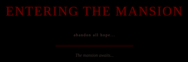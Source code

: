 ```yaml
---
layout: post
title: "Ghost Game: The Haunting of Love Lost"
date: 2025-10-16
author: Precia Verma
description: "A psychological horror adventure game about love, guilt, and the ghosts that haunt us"
comments: true
permalink: /student/ghost-game-idea-1
custom_css:
  - horror_theme
  
---
```

<link href="https://fonts.googleapis.com/css2?family=Crimson+Text:ital,wght@0,400;0,600;1,400&family=Playfair+Display:wght@400;700&family=Creepster&family=IM+Fell+English+SC&display=swap" rel="stylesheet">
<link rel="stylesheet" href="{{ '/assets/css/horror_theme.css' | relative_url }}">

<!-- Page-specific styles -->
<style>
  html, body {
    height: 100% !important;
    min-height: 100vh !important;
    width: 100% !important;
    margin: 0 !important;
    padding: 0 !important;
  }
  
  html {
    background-color: #0a0000 !important;
    background-image: url('https://www.transparenttextures.com/patterns/black-paper.png') !important;
    background-attachment: fixed !important;
    background-size: auto !important;
  }
  
  /* Custom Ghost Game logo styling */
  .site-header .wrapper .site-title img {
    height: 30px !important;
    filter: brightness(0.8) invert(0.2) sepia(0.3) hue-rotate(320deg) !important;
    transition: all 0.5s ease !important;
  }
  
  .site-header .wrapper .site-title img:hover {
    filter: brightness(1) invert(0.3) sepia(0.5) hue-rotate(350deg) drop-shadow(0 0 5px rgba(200,0,0,0.5)) !important;
    transform: scale(1.05) !important;
  }
  
  body {
    background-color: transparent !important;
    color: #b5a396 !important;
    font-family: 'Crimson Text', serif !important;
    line-height: 1.7 !important;
    text-shadow: 0 0 1px rgba(255,255,255,0.1) !important;
    position: relative !important;
  }
  
  /* Apply background to all possible containers */
  .container, .container-lg, .page-content, main, .wrapper, .post, article {
    background-color: transparent !important;
  }
  
  /* Restore header styling */
  .site-header {
    background-color: inherit !important;
    min-height: initial !important;
    border: none !important;
  }
  
  h1, h2, h3 {
    font-family: 'IM Fell English SC', serif !important;
    letter-spacing: 1px !important;
  }
  
  p {
    margin-bottom: 1.5em !important;
  }
  
  .spooky-divider {
    text-align: center;
    margin: 30px 0;
    color: #700000;
    text-shadow: 0 0 5px rgba(120,0,0,0.3);
    letter-spacing: 8px;
    position: relative;
  }
  
  .spooky-divider:before,
  .spooky-divider:after {
    content: "";
    display: inline-block;
    height: 1px;
    width: 60px;
    background: linear-gradient(to right, transparent, #500000, transparent);
    vertical-align: middle;
    margin: 0 10px;
  }
  
  .blood-drip {
    position: absolute;
    width: 3px;
    background-color: #700000;
    border-radius: 50% 50% 45% 45%;
    opacity: 0;
    animation: drip 10s infinite;
    box-shadow: 0 0 5px rgba(120,0,0,0.5);
  }
  
  @keyframes drip {
    0% { height: 0; top: 0; opacity: 0; }
    30% { opacity: 0.9; }
    100% { height: 40px; top: 40px; opacity: 0; }
  }
  
  .fog-overlay {
    position: fixed;
    top: 0;
    left: 0;
    width: 100%;
    height: 100%;
    background: url('https://cdn.pixabay.com/photo/2018/10/19/12/14/fog-3758087_1280.jpg');
    background-size: cover;
    opacity: 0.05;
    pointer-events: none;
    z-index: -1;
    animation: fog-move 120s infinite alternate linear;
  }
  
  @keyframes fog-move {
    0% { background-position: 0% 0%; }
    100% { background-position: 100% 100%; }
  }
  
  /* Flying Ghost Styles */
  .ghost {
    position: fixed;
    width: 30px;
    height: 35px;
    background-image: url("data:image/svg+xml,%3Csvg xmlns='http://www.w3.org/2000/svg' viewBox='0 0 24 24'%3E%3Cpath fill='%23ffffff' d='M12,2A9,9 0 0,0 3,11V22L6,19L9,22L12,19L15,22L18,19L21,22V11A9,9 0 0,0 12,2M9,8A2,2 0 0,1 11,10A2,2 0 0,1 9,12A2,2 0 0,1 7,10A2,2 0 0,1 9,8M15,8A2,2 0 0,1 17,10A2,2 0 0,1 15,12A2,2 0 0,1 13,10A2,2 0 0,1 15,8Z'/%3E%3C/svg%3E");
    background-size: contain;
    background-repeat: no-repeat;
    opacity: 0.15;
    filter: drop-shadow(0 0 5px rgba(255,255,255,0.7));
    z-index: 5;
    pointer-events: none;
    animation: ghost-float 30s infinite linear;
    transform-origin: center center;
  }
  
  .ghost:nth-child(odd) {
    animation-duration: 45s;
    width: 40px;
    height: 45px;
    filter: drop-shadow(0 0 5px rgba(200,200,255,0.8));
  }
  
  .ghost:nth-child(3n) {
    animation-duration: 60s;
    width: 25px;
    height: 30px;
    filter: drop-shadow(0 0 5px rgba(255,200,200,0.6));
    animation-direction: reverse;
  }
  
  .ghost:hover {
    opacity: 0.3;
    transition: opacity 0.3s ease;
  }
  
  /* Smoke effect for cursor */
  .smoke-particle {
    position: fixed;
    width: 7px;
    height: 7px;
    pointer-events: none;
    background-color: rgba(150, 150, 150, 0.5);
    border-radius: 50%;
    mix-blend-mode: screen;
    filter: blur(3px);
    z-index: 2000;
    transform-origin: center;
    animation: smoke-fade 2s forwards ease-out;
  }
  
  @keyframes smoke-fade {
    0% {
      opacity: 0;
      transform: scale(0.3) rotate(0deg);
    }
    15% {
      opacity: 0.4;
    }
    50% {
      opacity: 0.2;
      transform: scale(1.5) rotate(90deg);
    }
    100% {
      opacity: 0;
      transform: scale(2.5) rotate(180deg);
    }
  }
  
  /* Mansion Map styles */
  .map-hotspot {
    transition: all 0.3s ease-in-out;
    border: 1px solid rgba(120, 0, 0, 0.0);
    border-radius: 4px;
    position: relative;
    overflow: hidden;
  }
  
  .map-hotspot:hover {
    background-color: rgba(120, 0, 0, 0.15);
    border: 1px solid rgba(120, 0, 0, 0.3);
    box-shadow: inset 0 0 20px rgba(120, 0, 0, 0.1), 0 0 10px rgba(120, 0, 0, 0.2);
  }
  
  .map-hotspot::before {
    content: '';
    position: absolute;
    top: 0;
    left: 0;
    right: 0;
    bottom: 0;
    background: radial-gradient(circle, rgba(120, 0, 0, 0.2) 0%, rgba(120, 0, 0, 0) 70%);
    opacity: 0;
    transition: opacity 0.3s ease;
    pointer-events: none;
    z-index: 1;
  }
  
  .map-hotspot:hover::before {
    opacity: 1;
  }
  
  #room-info {
    opacity: 0;
    transition: opacity 0.3s ease-in-out, transform 0.3s ease-out;
    border-radius: 4px;
    transform: translateY(10px);
  }
  
  @keyframes map-pulse {
    0%, 100% { box-shadow: 0 0 8px rgba(120, 0, 0, 0.3) inset; }
    50% { box-shadow: 0 0 15px rgba(120, 0, 0, 0.6) inset; }
  }
  
  @keyframes ghost-float {
    0% {
      transform: translate(0, 0) rotate(0deg) scale(1);
    }
    10% {
      transform: translate(100px, -50px) rotate(20deg) scale(0.9);
    }
    20% {
      transform: translate(200px, 100px) rotate(-10deg) scale(1.1);
    }
    30% {
      transform: translate(100px, 200px) rotate(5deg) scale(1);
    }
    40% {
      transform: translate(-100px, 150px) rotate(-20deg) scale(0.9);
    }
    50% {
      transform: translate(-200px, 0px) rotate(0deg) scale(1.05);
    }
    60% {
      transform: translate(-150px, -150px) rotate(15deg) scale(1);
    }
    70% {
      transform: translate(0px, -200px) rotate(-15deg) scale(0.95);
    }
    80% {
      transform: translate(150px, -100px) rotate(5deg) scale(1.1);
    }
    90% {
      transform: translate(100px, 50px) rotate(-5deg) scale(1);
    }
    100% {
      transform: translate(0, 0) rotate(0deg) scale(1);
    }
  }
</style>

<!-- Fog overlay for the entire page -->
<div class="fog-overlay"></div>

<!-- Random blood drips -->
<div class="blood-drip" style="left: 20%; animation-delay: 3s;"></div>
<div class="blood-drip" style="left: 45%; animation-delay: 7s;"></div>
<div class="blood-drip" style="left: 75%; animation-delay: 5s;"></div>
<div class="blood-drip" style="left: 90%; animation-delay: 9s;"></div>

<!-- Flying Ghosts -->
<div class="ghost" style="left: 10%; top: 15%; animation-delay: 0s;"></div>
<div class="ghost" style="left: 30%; top: 40%; animation-delay: 5s;"></div>
<div class="ghost" style="left: 70%; top: 20%; animation-delay: 2s;"></div>
<div class="ghost" style="left: 85%; top: 60%; animation-delay: 8s;"></div>
<div class="ghost" style="left: 20%; top: 70%; animation-delay: 12s;"></div>
<div class="ghost" style="left: 55%; top: 30%; animation-delay: 15s;"></div>
<div class="ghost" style="left: 45%; top: 85%; animation-delay: 7s;"></div>
<div class="ghost" style="left: 90%; top: 45%; animation-delay: 10s;"></div>

<!-- Loading overlay -->
<div id="loading-overlay" style="position: fixed; top: 0; left: 0; width: 100%; height: 100%; background-color: #000; z-index: 9999; display: flex; flex-direction: column; justify-content: center; align-items: center;">
  <div style="font-family: 'Creepster', cursive; color: #700000; font-size: 3em; margin-bottom: 30px; letter-spacing: 3px; text-shadow: 0 0 8px rgba(120,0,0,0.5);">ENTERING THE MANSION</div>
  <div style="margin-bottom: 20px; font-family: 'IM Fell English SC', serif; color: #5a3a3a; font-size: 0.9em; letter-spacing: 2px;">abandon all hope...</div>
  <div class="loading-container" style="width: 250px; height: 8px; background-color: #1a0000; border-radius: 5px; overflow: hidden; box-shadow: 0 0 10px rgba(0,0,0,0.7), inset 0 0 5px rgba(0,0,0,0.5);">
    <div id="loading-bar" style="width: 0%; height: 100%; background: linear-gradient(to right, #4e0000, #700000, #4e0000); transition: width 0.5s;"></div>
  </div>
  <div id="loading-message" style="margin-top: 15px; font-family: 'Crimson Text', serif; color: #4a3a3a; font-style: italic; opacity: 0.8;">The mansion awaits...</div>
</div>

<script>
  document.addEventListener('DOMContentLoaded', function() {
    var loadingBar = document.getElementById('loading-bar');
    var loadingOverlay = document.getElementById('loading-overlay');
    var loadingMessage = document.getElementById('loading-message');
    var progress = 0;
    
    // Creepy loading messages
    var messages = [
      "The mansion awaits...",
      "Shadows gathering...",
      "Whispers in the walls...",
      "The ghosts are stirring...",
      "Memories awakening...",
      "Darkness descending...",
      "Sins remembered...",
      "Doors unlocking...",
      "Secrets revealing...",
      "Guilt materializing..."
    ];
    
    // Change message randomly
    var messageInterval = setInterval(function() {
      var randomMessage = messages[Math.floor(Math.random() * messages.length)];
      loadingMessage.style.opacity = '0';
      setTimeout(function() {
        loadingMessage.textContent = randomMessage;
        loadingMessage.style.opacity = '0.8';
      }, 500);
    }, 2000);
    
    // Loading progress
    var interval = setInterval(function() {
      progress += Math.random() * 8;
      if (progress >= 100) {
        progress = 100;
        clearInterval(interval);
        clearInterval(messageInterval);
        loadingMessage.textContent = "Welcome to your nightmare...";
        setTimeout(function() {
          loadingOverlay.style.opacity = '0';
          loadingOverlay.style.transition = 'opacity 1.5s';
          setTimeout(function() {
            loadingOverlay.style.display = 'none';
          }, 1500);
        }, 800);
      }
      loadingBar.style.width = progress + '%';
    }, 220);
  });
</script>

<div style="text-align: center; margin-bottom: 50px; position: relative; padding: 30px 0;">
  <div style="position: absolute; width: 100%; height: 100%; background-image: url('https://encrypted-tbn0.gstatic.com/images?q=tbn:ANd9GcQa_Obez2eWBK972heq40EeH1E7T65LTBOZhw&s'); background-size: contain; background-repeat: no-repeat; background-position: center; opacity: 0.07; z-index: -1;"></div>
  
  <!-- Title with flickering effect -->
  <div class="title-container" style="position: relative; display: inline-block; margin-bottom: 15px;">
    <h1 style="font-family: 'Creepster', cursive; font-size: 4.5em; margin-bottom: 5px; text-shadow: 2px 2px 8px #700000, 0 0 15px rgba(0,0,0,0.8); color: #900000; letter-spacing: 2px; transform: rotate(-1deg);">Ghost Game</h1>
    <h2 style="font-family: 'IM Fell English SC', serif; font-size: 1.8em; margin-top: 0; color: #a07a6c; text-shadow: 1px 1px 3px rgba(0,0,0,0.9); letter-spacing: 3px; margin-bottom: 0;">The Haunting of Love Lost</h2>
    
    <!-- Flicker animation for the title -->
    <div class="flicker-overlay" style="position: absolute; top: 0; left: 0; width: 100%; height: 100%; background: rgba(0,0,0,0); pointer-events: none; mix-blend-mode: multiply; animation: flicker-effect 8s infinite;"></div>
  </div>
  
  <p style="font-style: italic; color: #700000; margin-top: 15px; font-size: 1.2em; font-family: 'Crimson Text', serif; max-width: 600px; margin-left: auto; margin-right: auto; text-shadow: 0 0 10px rgba(0,0,0,0.7);">Some nightmares don't end when you wake up...</p>
  
  <!-- Decorative frame around the title section -->
  <div style="position: absolute; top: 0; left: 0; width: 100%; height: 100%; border: 1px solid rgba(100,0,0,0.2); border-left: none; border-right: none; pointer-events: none;"></div>
  <div style="position: absolute; top: 10px; left: 50%; transform: translateX(-50%); width: 80%; height: 1px; background: linear-gradient(to right, transparent, rgba(100,0,0,0.3), transparent);"></div>
  <div style="position: absolute; bottom: 10px; left: 50%; transform: translateX(-50%); width: 80%; height: 1px; background: linear-gradient(to right, transparent, rgba(100,0,0,0.3), transparent);"></div>
  
  <!-- Corner decorations -->
  <div style="position: absolute; top: 0; left: 0; width: 30px; height: 30px; border-top: 2px solid rgba(100,0,0,0.3); border-left: 2px solid rgba(100,0,0,0.3);"></div>
  <div style="position: absolute; top: 0; right: 0; width: 30px; height: 30px; border-top: 2px solid rgba(100,0,0,0.3); border-right: 2px solid rgba(100,0,0,0.3);"></div>
  <div style="position: absolute; bottom: 0; left: 0; width: 30px; height: 30px; border-bottom: 2px solid rgba(100,0,0,0.3); border-left: 2px solid rgba(100,0,0,0.3);"></div>
  <div style="position: absolute; bottom: 0; right: 0; width: 30px; height: 30px; border-bottom: 2px solid rgba(100,0,0,0.3); border-right: 2px solid rgba(100,0,0,0.3);"></div>
  
  <!-- Sound control with embedded audio - simplified approach -->
  <div class="audio-controls" style="margin-top: 20px; position: relative; text-align: center;">
    <!-- Audio player with controls that will be hidden but can be triggered -->
    <audio id="horror-audio" loop preload="auto" style="display:none;">
      <source src="/assets/audio/intense-horror-music-01-14890.mp3" type="audio/mpeg">
      <source src="../assets/audio/intense-horror-music-01-14890.mp3" type="audio/mpeg">
      <source src="https://cdn.pixabay.com/download/audio/2021/09/08/audio_fd6fa14ae9.mp3?filename=intense-horror-music-01-14890.mp3" type="audio/mpeg">
      Your browser does not support the audio element.
    </audio>
    
    <!-- Sound toggle button with visual indicator -->
    <button id="sound-toggle" style="background-color: #2a0a0a; color: #700000; border: 1px solid #4e0000; padding: 8px 20px; margin-top: 20px; cursor: pointer; font-family: 'IM Fell English SC', serif; letter-spacing: 1px; transition: all 0.3s ease; position: relative; overflow: hidden; box-shadow: 0 0 10px rgba(0,0,0,0.7);">
      <span style="position: relative; z-index: 2;">🔊 Enable Haunting Sounds</span>
      <div class="button-overlay" style="position: absolute; top: 0; left: -100%; width: 200%; height: 100%; background: linear-gradient(to right, transparent, rgba(120,0,0,0.2), transparent); transition: transform 0.5s ease; transform: skewX(-20deg); z-index: 1;"></div>
    </button>
    
    <!-- Hidden visual indicator for sound playing status -->
    <div id="sound-indicator" style="width: 10px; height: 10px; border-radius: 50%; background-color: #700000; margin: 10px auto 0; opacity: 0; transition: opacity 0.5s ease;"></div>
  </div>
  
  <script>
    // Initialize sound on window load to ensure all assets are loaded
    window.addEventListener('load', function() {
      console.log("Window fully loaded - initializing audio...");
      
      // Elements
      var soundToggle = document.getElementById('sound-toggle');
      var audioElement = document.getElementById('horror-audio');
      var buttonOverlay = document.querySelector('.button-overlay');
      var soundIndicator = document.getElementById('sound-indicator');
      
      // Set initial state
      var soundEnabled = false;
      
      // Set volume to a reasonable level
      audioElement.volume = 0.3;
      
      // Preload audio (explicit)
      try {
        audioElement.load();
        console.log("Audio preloaded");
      } catch(e) {
        console.error("Error preloading audio:", e);
      }
      
      // Sound toggle functionality
      soundToggle.addEventListener('click', function() {
        console.log("Sound toggle clicked");
        
        if (soundEnabled) {
          // Disable sound
          try {
            audioElement.pause();
            audioElement.currentTime = 0;
            soundEnabled = false;
            updateInterface(false);
            console.log("Sound disabled");
          } catch(e) {
            console.error("Error disabling sound:", e);
          }
        } else {
          // Enable sound
          try {
            // Force a user interaction to allow autoplay
            var playPromise = audioElement.play();
            
            if (playPromise !== undefined) {
              playPromise.then(function() {
                soundEnabled = true;
                updateInterface(true);
                console.log("Sound enabled successfully");
              }).catch(function(error) {
                console.error("Play failed:", error);
                
                // Try again after a brief delay
                setTimeout(function() {
                  audioElement.play().then(function() {
                    soundEnabled = true;
                    updateInterface(true);
                    console.log("Second attempt succeeded");
                  }).catch(function(e) {
                    alert("Unable to play audio. Your browser may be blocking autoplay.");
                    console.error("Second attempt failed:", e);
                  });
                }, 100);
              });
            }
          } catch(e) {
            console.error("Error enabling sound:", e);
          }
        }
      });
      
      // Update the interface based on sound state
      function updateInterface(isPlaying) {
        if (isPlaying) {
          soundToggle.querySelector('span').textContent = '🔇 Disable Haunting Sounds';
          buttonOverlay.style.transform = "translateX(100%) skewX(-20deg)";
          soundIndicator.style.opacity = "1";
          soundIndicator.style.animation = "pulse 2s infinite";
        } else {
          soundToggle.querySelector('span').textContent = '🔊 Enable Haunting Sounds';
          buttonOverlay.style.transform = "translateX(-100%) skewX(-20deg)";
          soundIndicator.style.opacity = "0";
          soundIndicator.style.animation = "none";
        }
      }
      
      // Add hover effects
      soundToggle.addEventListener('mouseover', function() {
        buttonOverlay.style.transform = "translateX(0%) skewX(-20deg)";
      });
      
      soundToggle.addEventListener('mouseout', function() {
        if (soundEnabled) {
          buttonOverlay.style.transform = "translateX(100%) skewX(-20deg)";
        } else {
          buttonOverlay.style.transform = "translateX(-100%) skewX(-20deg)";
        }
      });
      
      // Add pulsing animation for the sound indicator
      var style = document.createElement('style');
      style.textContent = `
        @keyframes pulse {
          0% { opacity: 0.3; transform: scale(0.8); }
          50% { opacity: 0.8; transform: scale(1.2); }
          100% { opacity: 0.3; transform: scale(0.8); }
        }
      `;
      document.head.appendChild(style);
    });
  </script>
</div>

<div style="position: relative; margin-bottom: 40px;">
  <h2 style="font-size: 2em; border-bottom: 1px solid #4e0000; padding-bottom: 10px;">🏚️ Game Concept & Narrative</h2>
  <div style="position: absolute; right: 20px; top: -10px; opacity: 0.3;">
    <img src="https://www.citypng.com/public/uploads/preview/halloween-flying-ghost-silhouette-black-icon-png-701751694532168uawrn4mgfq.png" width="80" alt="ghost silhouette" style="filter: invert(1);">
  </div>
</div>

<div style="background-color: rgba(25, 0, 0, 0.4); padding: 25px; border-left: 3px solid #700000; border: 1px solid rgba(70, 0, 0, 0.3); box-shadow: 0 0 15px rgba(0, 0, 0, 0.5); position: relative; margin-bottom: 20px;">
  <div style="position: absolute; top: 0; left: 0; width: 20px; height: 20px; border-top: 2px solid #700000; border-left: 2px solid #700000;"></div>
  <div style="position: absolute; top: 0; right: 0; width: 20px; height: 20px; border-top: 2px solid #700000; border-right: 2px solid #700000;"></div>
  <div style="position: absolute; bottom: 0; left: 0; width: 20px; height: 20px; border-bottom: 2px solid #700000; border-left: 2px solid #700000;"></div>
  <div style="position: absolute; bottom: 0; right: 0; width: 20px; height: 20px; border-bottom: 2px solid #700000; border-right: 2px solid #700000;"></div>
  
  <p>Step into a gothic mansion shrouded in fog, regret, and supernatural mystery. In this psychological horror adventure, you play as <strong>Earnest</strong>—a man tormented by guilt, returning to the ruins of his past love. The game unfolds in three acts, blending puzzle-solving, exploration, and emotional storytelling.</p>
</div>

<div class="spooky-divider">⚱️ ⚰️ ⚱️</div>

<div class="section-header" style="position: relative; margin-top: 35px;">
  <h3 style="font-size: 1.6em; border-bottom: 1px solid #4e0000; padding-bottom: 8px; display: inline-block;">🌙 Backstory</h3>
</div>

<div style="background-color: rgba(25, 0, 0, 0.4); padding: 25px; border-left: 3px solid #700000; border: 1px solid rgba(70, 0, 0, 0.3); box-shadow: 0 0 15px rgba(0, 0, 0, 0.5); position: relative; margin-bottom: 20px;">
  <div style="position: absolute; top: 0; left: 0; width: 20px; height: 20px; border-top: 2px solid #700000; border-left: 2px solid #700000;"></div>
  <div style="position: absolute; top: 0; right: 0; width: 20px; height: 20px; border-top: 2px solid #700000; border-right: 2px solid #700000;"></div>
  <div style="position: absolute; bottom: 0; left: 0; width: 20px; height: 20px; border-bottom: 2px solid #700000; border-left: 2px solid #700000;"></div>
  <div style="position: absolute; bottom: 0; right: 0; width: 20px; height: 20px; border-bottom: 2px solid #700000; border-right: 2px solid #700000;"></div>
  
  <p>In a crumbling gothic mansion shrouded by fog and regret, a man flees in the dead of night for reasons even he can't fully explain. He leaves behind his greatest love — a woman whose heart once mirrored his own. Years later, guilt drags him back to the decaying halls of the estate… only to discover the horrifying truth: she's dead.</p>
</div>

<div class="spooky-divider">💀 ⚡ 💀</div>

<div class="section-header" style="position: relative; margin-top: 35px;">
  <h3 style="font-size: 1.6em; border-bottom: 1px solid #4e0000; padding-bottom: 8px; display: inline-block;">👻 Act 1: The Whispering Ghost</h3>
</div>

<div style="background-color: rgba(25, 0, 0, 0.4); padding: 25px; border-left: 3px solid #700000; border: 1px solid rgba(70, 0, 0, 0.3); box-shadow: 0 0 15px rgba(0, 0, 0, 0.5); position: relative; margin-bottom: 20px;">
  <div style="position: absolute; top: 0; left: 0; width: 20px; height: 20px; border-top: 2px solid #700000; border-left: 2px solid #700000;"></div>
  <div style="position: absolute; top: 0; right: 0; width: 20px; height: 20px; border-top: 2px solid #700000; border-right: 2px solid #700000;"></div>
  <div style="position: absolute; bottom: 0; left: 0; width: 20px; height: 20px; border-bottom: 2px solid #700000; border-left: 2px solid #700000;"></div>
  <div style="position: absolute; bottom: 0; right: 0; width: 20px; height: 20px; border-bottom: 2px solid #700000; border-right: 2px solid #700000;"></div>
  
  <p>One stormy night, her ghost appears before him — sorrowful yet strangely calm. She tells him that her spirit is trapped, unable to rest. If he can locate her scattered bones hidden across the mansion's cursed grounds, he can perform a ritual to bring her back to life. Desperate and haunted, he agrees.</p>
</div>

<div class="spooky-divider">🦴 🕯️ 🦴</div>

<div class="section-header" style="position: relative; margin-top: 35px;">
  <h3 style="font-size: 1.6em; border-bottom: 1px solid #4e0000; padding-bottom: 8px; display: inline-block;">🔍 Act 2: The Search for the Bones</h3>
</div>

<div style="background-color: rgba(25, 0, 0, 0.4); padding: 25px; border-left: 3px solid #700000; border: 1px solid rgba(70, 0, 0, 0.3); box-shadow: 0 0 15px rgba(0, 0, 0, 0.5); position: relative; margin-bottom: 20px;">
  <div style="position: absolute; top: 0; left: 0; width: 20px; height: 20px; border-top: 2px solid #700000; border-left: 2px solid #700000;"></div>
  <div style="position: absolute; top: 0; right: 0; width: 20px; height: 20px; border-top: 2px solid #700000; border-right: 2px solid #700000;"></div>
  <div style="position: absolute; bottom: 0; left: 0; width: 20px; height: 20px; border-bottom: 2px solid #700000; border-left: 2px solid #700000;"></div>
  <div style="position: absolute; bottom: 0; right: 0; width: 20px; height: 20px; border-bottom: 2px solid #700000; border-right: 2px solid #700000;"></div>
  
  <p>The mansion becomes his maze of memories. As he hunts for the bones, he uncovers letters, bloodstains, and eerie remnants of their past. Each discovery drags him deeper into obsession and madness. Reality begins to blur — is he seeing ghosts, or just his own guilt? The line between love and lunacy fades fast.</p>
</div>

<div class="spooky-divider">⚡ 💀 ⚡</div>

<div class="section-header" style="position: relative; margin-top: 35px;">
  <h3 style="font-size: 1.6em; border-bottom: 1px solid #4e0000; padding-bottom: 8px; display: inline-block;">😱 Act 3: The Terrifying Truth</h3>
</div>

<div style="background-color: rgba(25, 0, 0, 0.4); padding: 25px; border-left: 3px solid #700000; border: 1px solid rgba(70, 0, 0, 0.3); box-shadow: 0 0 15px rgba(0, 0, 0, 0.5); position: relative; margin-bottom: 20px;">
  <div style="position: absolute; top: 0; left: 0; width: 20px; height: 20px; border-top: 2px solid #700000; border-left: 2px solid #700000;"></div>
  <div style="position: absolute; top: 0; right: 0; width: 20px; height: 20px; border-top: 2px solid #700000; border-right: 2px solid #700000;"></div>
  <div style="position: absolute; bottom: 0; left: 0; width: 20px; height: 20px; border-bottom: 2px solid #700000; border-left: 2px solid #700000;"></div>
  <div style="position: absolute; bottom: 0; right: 0; width: 20px; height: 20px; border-bottom: 2px solid #700000; border-right: 2px solid #700000;"></div>
  
  <p>In the final act, the puzzle pieces come together — he was the one who killed her.
  His mind had shattered from jealousy and rage, forcing him to flee and forget. The ghost was never real… just the echo of his guilt. As the truth consumes him, he performs the ritual anyway — but instead of resurrecting her, he becomes trapped in his own nightmare, drowning in grief and eternal sorrow.</p>
</div>

<div class="spooky-divider">🕷️ 🕸️ 🕷️</div>

<div style="position: relative; margin-bottom: 40px;">
  <h2 style="font-size: 2em; border-bottom: 1px solid #4e0000; padding-bottom: 10px;">🎮 Key Gameplay Features</h2>
</div>

<div style="display: grid; grid-template-columns: 1fr 1fr; gap: 20px; margin-bottom: 30px;">
  <div style="background-color: rgba(20, 0, 0, 0.6); padding: 20px; border-radius: 5px; box-shadow: 0 0 10px rgba(0,0,0,0.5); border-left: 3px solid #700000;">
    <h4 style="color: #b99a7a; margin-top: 0;">🏰 Atmospheric Exploration</h4>
    <p style="margin-bottom: 0;">Navigate through the crumbling ruins of a once-magnificent gothic mansion, where each room holds memories and secrets.</p>
  </div>
  
  <div style="background-color: rgba(20, 0, 0, 0.6); padding: 20px; border-radius: 5px; box-shadow: 0 0 10px rgba(0,0,0,0.5); border-left: 3px solid #700000;">
    <h4 style="color: #b99a7a; margin-top: 0;">🧩 Intricate Puzzles</h4>
    <p style="margin-bottom: 0;">Solve eerie puzzles to uncover hidden bones and clues, piecing together the tragic events of the past.</p>
  </div>
  
  <div style="background-color: rgba(20, 0, 0, 0.6); padding: 20px; border-radius: 5px; box-shadow: 0 0 10px rgba(0,0,0,0.5); border-left: 3px solid #700000;">
    <h4 style="color: #b99a7a; margin-top: 0;">👁️ Psychological Horror</h4>
    <p style="margin-bottom: 0;">Experience terrifying hallucinations, shifting rooms, and unreliable narration as reality blurs with madness.</p>
  </div>
  
  <div style="background-color: rgba(20, 0, 0, 0.6); padding: 20px; border-radius: 5px; box-shadow: 0 0 10px rgba(0,0,0,0.5); border-left: 3px solid #700000;">
    <h4 style="color: #b99a7a; margin-top: 0;">📖 Emotional Storytelling</h4>
    <p style="margin-bottom: 0;">Discover a haunting narrative through forgotten letters, faded photographs, and vivid flashbacks.</p>
  </div>
  
  <div style="background-color: rgba(20, 0, 0, 0.6); padding: 20px; border-radius: 5px; box-shadow: 0 0 10px rgba(0,0,0,0.5); border-left: 3px solid #700000; grid-column: span 2;">
    <h4 style="color: #b99a7a; margin-top: 0;">🔀 Multiple Endings</h4>
    <p style="margin-bottom: 0;">Your choices and discoveries shape the story's conclusion. Will you find redemption or be consumed by eternal torment?</p>
  </div>
</div>

<div class="spooky-divider">🏰 🔍 🏰</div>

<div style="position: relative; margin-bottom: 40px; margin-top: 40px;">
  <h2 style="font-size: 2em; border-bottom: 1px solid #4e0000; padding-bottom: 10px;">🗺️ Explore the Mansion</h2>
  <div style="position: absolute; right: 20px; top: -10px; opacity: 0.3;">
    <img src="https://media.tenor.com/h3WXl6FWwUIAAAAe/ghost.png" width="70" alt="ghostly face" style="filter: brightness(0.8) contrast(1.4);">
  </div>
</div>

<div style="background-color: rgba(20, 0, 0, 0.7); padding: 25px; border: 1px solid rgba(70, 0, 0, 0.4); box-shadow: 0 0 20px rgba(0, 0, 0, 0.6); position: relative; margin-bottom: 30px; background-image: url('https://www.transparenttextures.com/patterns/old-map.png'); background-blend-mode: overlay;">
  <div style="position: absolute; top: 0; left: 0; width: 20px; height: 20px; border-top: 2px solid #700000; border-left: 2px solid #700000;"></div>
  <div style="position: absolute; top: 0; right: 0; width: 20px; height: 20px; border-top: 2px solid #700000; border-right: 2px solid #700000;"></div>
  <div style="position: absolute; bottom: 0; left: 0; width: 20px; height: 20px; border-bottom: 2px solid #700000; border-left: 2px solid #700000;"></div>
  <div style="position: absolute; bottom: 0; right: 0; width: 20px; height: 20px; border-bottom: 2px solid #700000; border-right: 2px solid #700000;"></div>
  <div style="position: absolute; top: -15px; left: 50%; transform: translateX(-50%); background-color: #1a0505; padding: 5px 15px; border: 1px solid #700000; font-family: 'IM Fell English SC', serif; font-size: 0.9em; color: #a07a6c;">Ravencrest Manor - Floor Plan</div>
  
  <p style="text-align: center; font-style: italic; margin-bottom: 25px;">Hover over rooms to reveal the mansion's dark secrets...</p>
  
  <style>
  /* Mansion Map styles */
  .map-hotspot {
    transition: all 0.3s ease-in-out;
    border: 1px solid rgba(120, 0, 0, 0.0);
    border-radius: 4px;
    position: relative;
    overflow: hidden;
  }
  
  .map-hotspot:hover {
    background-color: rgba(120, 0, 0, 0.15);
    border: 1px solid rgba(120, 0, 0, 0.3);
    box-shadow: inset 0 0 20px rgba(120, 0, 0, 0.1), 0 0 10px rgba(120, 0, 0, 0.2);
  }
  
  .map-hotspot::before {
    content: '';
    position: absolute;
    top: 0;
    left: 0;
    right: 0;
    bottom: 0;
    background: radial-gradient(circle, rgba(120, 0, 0, 0.2) 0%, rgba(120, 0, 0, 0) 70%);
    opacity: 0;
    transition: opacity 0.3s ease;
    pointer-events: none;
    z-index: 1;
  }
  
  .map-hotspot:hover::before {
    opacity: 1;
  }
  
  #room-info {
    opacity: 0;
    transition: opacity 0.3s ease-in-out, transform 0.3s ease-out;
    border-radius: 4px;
    transform: translateY(10px);
  }
  </style>
  
  <!-- NEW SIMPLIFIED MANSION MAP LAYOUT -->
  <div class="mansion-map-layout" style="display: flex; flex-direction: row; width: 100%; max-width: 820px; margin: 0 auto; gap: 20px;">
    <!-- Left side: room info panel with simple styling -->
    <div style="width: 280px; background-color: #1a0808; border: 1px solid #700000; padding: 15px; border-radius: 5px;">
      <div id="room-info" style="color: #c9b38c; font-family: 'Crimson Text', serif; opacity: 1; display: block; visibility: visible; transition: none; transform: none;">
        <h4 id="room-title-display" style="color: #c9b38c; font-family: 'IM Fell English SC', serif; text-align: center; border-bottom: 1px solid #700000; padding-bottom: 8px;">Mansion Map</h4>
        <p id="room-description-display" style="color: #c9b38c; margin-top: 15px; line-height: 1.5;">Hover over a room to learn more about it...</p>
        <div style="height: 1px; background-color: #700000; margin: 15px 0;"></div>
        <h5 style="color: #c9b38c; text-align: center; font-size: 0.9em; margin-bottom: 10px;">⚜ SECRET ⚜</h5>
        <p id="room-secret-display" style="color: #8a3c2a; font-style: italic; line-height: 1.4;">The mansion holds many secrets. Some rooms are more haunted than others.</p>
      </div>
    </div>
    
    <!-- Right side: mansion map with simplified structure -->
    <div style="flex: 1; position: relative; border: 1px solid #500000;">
      <!-- Map image -->
      <div id="mansion-map" style="width: 100%; height: 500px; background-image: url('https://preview.redd.it/haunted-mansion-battle-map-30x36-v0-u37w8jh2gfud1.jpeg?auto=webp&s=bd49c77e237d72f4c09b417c45d7ea56359eb6de'); background-size: contain; background-position: center; background-repeat: no-repeat; position: relative;">
      
        <!-- Hotspots with solid borders for better visibility -->
        <div class="map-hotspot" data-room="foyer" style="position: absolute; left: 48%; top: 60%; width: 12%; height: 15%; cursor: pointer; border: 2px solid rgba(120, 0, 0, 0.5); background-color: rgba(120, 0, 0, 0.1);"></div>
        <div class="map-hotspot" data-room="library" style="position: absolute; left: 68%; top: 32%; width: 14%; height: 18%; cursor: pointer; border: 2px solid rgba(120, 0, 0, 0.5); background-color: rgba(120, 0, 0, 0.1);"></div>
        <div class="map-hotspot" data-room="master-bedroom" style="position: absolute; left: 29%; top: 20%; width: 18%; height: 18%; cursor: pointer; border: 2px solid rgba(120, 0, 0, 0.5); background-color: rgba(120, 0, 0, 0.1);"></div>
        <div class="map-hotspot" data-room="attic" style="position: absolute; left: 50%; top: 8%; width: 18%; height: 12%; cursor: pointer; border: 2px solid rgba(120, 0, 0, 0.5); background-color: rgba(120, 0, 0, 0.1);"></div>
        <div class="map-hotspot" data-room="dining-room" style="position: absolute; left: 25%; top: 45%; width: 18%; height: 15%; cursor: pointer; border: 2px solid rgba(120, 0, 0, 0.5); background-color: rgba(120, 0, 0, 0.1);"></div>
        <div class="map-hotspot" data-room="cellar" style="position: absolute; left: 73%; top: 68%; width: 15%; height: 14%; cursor: pointer; border: 2px solid rgba(120, 0, 0, 0.5); background-color: rgba(120, 0, 0, 0.1);"></div>
        <div class="map-hotspot" data-room="east-wing" style="position: absolute; left: 74%; top: 18%; width: 16%; height: 12%; cursor: pointer; border: 2px solid rgba(120, 0, 0, 0.5); background-color: rgba(120, 0, 0, 0.1);"></div>
      </div>
    </div>
  </div>
</div>

<script>
/* COMPLETELY REWRITTEN MANSION MAP SCRIPT */
document.addEventListener('DOMContentLoaded', function() {
  console.log('Initializing mansion map...');
  
  // Get all required DOM elements
  const roomInfoBox = document.getElementById('room-info');
  const roomTitleDisplay = document.getElementById('room-title-display');
  const roomDescriptionDisplay = document.getElementById('room-description-display');
  const roomSecretDisplay = document.getElementById('room-secret-display');
  const hotspots = document.querySelectorAll('.map-hotspot');
  
  // Debug verification of elements
  console.log('Room info found:', roomInfoBox ? 'Yes' : 'No');
  console.log('Room title found:', roomTitleDisplay ? 'Yes' : 'No');
  console.log('Room description found:', roomDescriptionDisplay ? 'Yes' : 'No');
  console.log('Room secret found:', roomSecretDisplay ? 'Yes' : 'No');
  console.log('Hotspots found:', hotspots.length);
  
  // Set default content for room info
  roomTitleDisplay.textContent = "Mansion Map";
  roomDescriptionDisplay.textContent = "Hover over a room to learn more about it...";
  roomSecretDisplay.textContent = "The mansion holds many secrets. Some rooms are more haunted than others.";
  roomInfoBox.style.display = 'block';
  
  // Room data - kept simple
  const roomData = {
    "foyer": {
      title: "Grand Foyer (Quest 1)",
      description: "Once an impressive entryway with marble floors and crystal chandeliers, now cracked and covered in decades of dust. A grand staircase curves upward, littered with fallen portraits of the Blackwood family.",
      secret: "The floorboards creak in a rhythm almost like breathing. Visitors swear the chandelier sways even when there is no breeze, and sometimes the front door unlocks itself at exactly midnight."
    },
    "library": {
      title: "Library (Quest 5)",
      description: "Our game is a wave survival themed game, where you fight enemies like orcs, ghosts, and zombies. At the end of the waves, there will be a simple boss fight that drops the gem. Our game will be top-down, and will take place in the library. <b>Upon entering the room, the player will gain jordans on their feet.The library will be infinitely generated, once the boss is defeated a door will appear to return back. The player will have a very simple, linear, upgrade system for their weapon."
    },
    "master-bedroom": {
      title: "Master Bedroom (Quest 6)",
      description: "Dominated by a four-poster bed with tattered silk hangings in deep crimson. A vanity with a cracked mirror still holds perfume bottles and a silver hairbrush with strands of long dark hair from its last owner, Eleanora Blackwood.",
      secret: "The bed sheets appear disturbed each morning, as if someone had been sleeping there. The mirror sometimes reflects a figure standing behind you when you are alone—a pale woman in a bloodstained nightgown who mouths words no one can hear."
    },
    "attic": {
      title: "Gambling Room (Quest 4)",
      description: "Inside a dimly lit gambling room within an old mansion, the player faces off against a ghostly dealer in a high-stakes game of blackjack. The atmosphere is eerie, with flickering candlelight casting shadows across the room as the faint sound of cards shuffling fills the air. The ghost challenges the player to win through skill and luck, offering a special reward for those who can reach $10,000 in winnings. Once the player achieves this goal, the ghost presents them with a mysterious key available for purchase. This key unlocks a hidden safe somewhere in the mansion, and inside it lies a collection of dazzling gems—the ultimate prize for outsmarting the spectral opponent."
    },
    "dining-room": {
      title: "Dining Room (Main World)",
      description: "An elegant mahogany table set for a feast that never begins, with fine china and tarnished silver. Cobwebs connect the candelabra, and the grandfather clock in the corner is permanently stopped at 3:33—the time when Lord Blackwood reportedly made his fatal declaration.",
      secret: "Wine glasses have been known to shatter without being touched. Some nights, the sounds of silverware against plates and hushed conversation can be heard, followed by a woman's scream and then absolute silence that lasts until dawn."
    },
    "cellar": {
      title: "Graveyard",
      description: "--------"
    },
    "east-wing": {
      title: "East Wing Corridor",
      description: "A hallway of locked doors and covered paintings. Water damage stains the peeling wallpaper, and the carpet is worn thin from centuries of footsteps. Family portraits hang crookedly, their faces obscured by what appears to be claw marks.",
      secret: "The door at the end of the hall—the one Earnest warned Irene never to enter—sometimes opens by itself. A woman's sobbing can be heard from within, though the room is always empty except for a child's rocking chair that moves by itself and a journal written in what appears to be blood."
    }
  };
  
  // Log for debugging (only visible in browser console)
  console.log('Elements found:', {
    roomInfo: !!roomInfoBox,
    roomTitle: !!roomTitleDisplay,
    roomDesc: !!roomDescriptionDisplay,
    roomSecret: !!roomSecretDisplay,
    hotspotCount: hotspots.length
  });
  
  // Create audio elements
  const creepySound = new Audio('https://freesound.org/data/previews/459/459959_1364272-lq.mp3');
  creepySound.volume = 0.2;
  
  const whisperSound = new Audio('https://freesound.org/data/previews/396/396232_7046259-lq.mp3');
  whisperSound.volume = 0.15;
  
  // Make sure room info panel is visible initially
  if (roomInfoBox) {
    roomInfoBox.style.display = 'block';
    roomInfoBox.style.visibility = 'visible';
    roomInfoBox.style.opacity = '1';
    console.log('Room info panel initialized and made visible');
  } else {
    console.error('Room info panel not found!');
  }
  
  // Set default room info content
  if (roomTitleDisplay) roomTitleDisplay.textContent = "Mansion Map";
  if (roomDescriptionDisplay) roomDescriptionDisplay.textContent = "Hover over a room to learn more about it...";
  if (roomSecretDisplay) roomSecretDisplay.textContent = "The mansion holds many secrets. Some rooms are more haunted than others.";
  
  // Function to update room information panel
  function updateRoomInfo(roomId) {
    const room = roomData[roomId];
    if (!room) {
      console.error("No room data found for:", roomId);
      return;
    }
    
    console.log("Updating room info with:", room.title);
    
    // Update text content with explicit null checks
    if (roomTitleDisplay) {
      roomTitleDisplay.textContent = room.title;
      roomTitleDisplay.style.textShadow = '0 0 8px rgba(150, 100, 50, 0.8)';
    }
    
    if (roomDescriptionDisplay) {
      roomDescriptionDisplay.textContent = room.description;
    }
    
    if (roomSecretDisplay) {
      roomSecretDisplay.textContent = room.secret;
    }
    
    // Force room info panel to be visible
    if (roomInfoBox) {
      roomInfoBox.style.display = 'block';
      roomInfoBox.style.visibility = 'visible';
      roomInfoBox.style.opacity = '1';
      
      // Force a repaint to ensure changes are visible
      void roomInfoBox.offsetWidth;
      
      console.log("Updated room info panel with:", room.title);
    }
  }
  
  // Add event listeners to each room hotspot
  if (hotspots.length > 0) {
    console.log("Setting up event listeners for", hotspots.length, "hotspots");
    
    // Track which room is currently active
    let activeRoomId = null;
    
    hotspots.forEach(hotspot => {
      // Get the room ID from the data attribute
      const roomId = hotspot.getAttribute('data-room');
      
      // Set up mouseenter event
      hotspot.addEventListener('mouseenter', function() {
        console.log("Mouse entered room:", roomId);
        
        // Update active room tracking
        activeRoomId = roomId;
        
        // Visual effect for active hotspot
        this.style.backgroundColor = 'rgba(120, 0, 0, 0.2)';
        this.style.borderColor = 'rgba(120, 0, 0, 0.4)';
        this.style.boxShadow = '0 0 15px rgba(120, 0, 0, 0.6)';
        this.style.animation = 'map-pulse 2s infinite';
        
        // Update the room info panel
        updateRoomInfo(roomId);
        
        // Play creepy sound effect
        try {
          creepySound.currentTime = 0;
          creepySound.volume = 0.2 + Math.random() * 0.3;
          creepySound.play();
        } catch (e) {
          console.log('Audio error:', e);
        }
      });
      
      // Set up mouseleave event
      hotspot.addEventListener('mouseleave', function() {
        console.log("Mouse left room:", roomId);
        
        // Only reset if this is still the active room
        if (activeRoomId === roomId) {
          activeRoomId = null;
          
          // Reset room info to default
          roomTitleDisplay.textContent = "Mansion Map";
          roomTitleDisplay.style.textShadow = 'none';
          roomDescriptionDisplay.textContent = "Hover over a room to learn more about it...";
          roomSecretDisplay.textContent = "The mansion holds many secrets. Some rooms are more haunted than others.";
        }
        
        // Reset hotspot styling
        this.style.backgroundColor = 'rgba(120, 0, 0, 0.05)';
        this.style.borderColor = 'rgba(120, 0, 0, 0.15)';
        this.style.boxShadow = 'none';
        this.style.animation = 'none';
        
        // Play whisper sound
        try {
          whisperSound.currentTime = 0;
          whisperSound.volume = 0.15;
          whisperSound.play();
        } catch (e) {
          console.log('Audio error:', e);
        }
      });
    });
  } else {
    console.error("No hotspots found in the mansion map!");
  }
});
</script>
});
</script>

<div class="spooky-divider">📜 ⚰️ 📜</div>

## 💌 Sample In-Game Letter

<div style="background-color: #1a0f00; border: 1px solid #3a2a1a; box-shadow: 0 0 15px rgba(0,0,0,0.7); padding: 30px; margin: 20px 0; max-width: 800px; font-family: 'Crimson Text', serif; color: #c9b38c; font-style: italic; line-height: 1.6; background-image: url('https://media.istockphoto.com/id/1639475440/photo/ old-paper-texture-background-pale-brown-paper-vintage-with-stains-in-sepia-tone.jpg?s=612x612&w=0&k=20&c=Fr0FyL7K90DvEbnuYUcKLTDRM2dBsXeYdF9jjgFnkmQ=');">
  <p style="margin-bottom: 20px; text-align: right; font-size: 0.9em; color: #8a7a6a;">October 17, 1897</p>
  
  <p style="margin-bottom: 20px; font-size: 1.1em;"><strong style="color: #d0a85c;">My Dearest Irene,</strong></p>
  
  <p>If you are reading this, then I have already gone.<br>
  Please understand that I did not leave you out of hatred, nor fear of you, but fear of myself.</p>
  
  <p>Something inside me has changed. There is a darkness that whispers when the house sleeps, a shadow that follows me even when the candles are lit. I can no longer trust my thoughts, nor the man reflected in the mirror.</p>
  
  <p>I beg of you, stay away from the east wing. Do not search for me, no matter what you hear. If I ever loved you—and by God, I did—you must promise me that.</p>
  
  <p>Your name will haunt me until the end of my days.<br>
  And perhaps, when this curse is lifted, I will find the courage to come home.</p>
  
  <p style="text-align: right; margin-top: 30px;"><strong style="color: #d0a85c;">Forever yours,</strong><br>
  <strong style="color: #d0a85c;">Earnest</strong></p>
  
  <div style="margin-top: 30px; font-size: 0.8em; color: #635a4a; text-align: left;">
    <em>*The edges of the paper appear singed, and dark stains—possibly blood—mark the bottom corner of the letter*</em>
  </div>
</div>

<div class="spooky-divider">🌙 👻 🌙</div>

<div style="position: relative; margin-top: 60px;">
  <h2 style="font-size: 2em; border-bottom: 1px solid #4e0000; padding-bottom: 10px;">🎭 Why This Game?</h2>
  
  <div class="haunted-mirror" style="position: relative; background-color: rgba(20, 0, 0, 0.6); padding: 30px; border-radius: 10px; margin-top: 20px; box-shadow: 0 0 20px rgba(0,0,0,0.7), inset 0 0 20px rgba(0,0,0,0.7); border: 1px solid #3a0000;">
    
    <div style="position: absolute; top: 0; left: 0; width: 100%; height: 100%; background-image: url('https://www.transparenttextures.com/patterns/brushed-alum-dark.png'); opacity: 0.1;"></div>
    <div style="position: absolute; top: 0; left: 0; width: 20px; height: 20px; border-top: 2px solid #700000; border-left: 2px solid #700000;"></div>
    <div style="position: absolute; top: 0; right: 0; width: 20px; height: 20px; border-top: 2px solid #700000; border-right: 2px solid #700000;"></div>
    <div style="position: absolute; bottom: 0; left: 0; width: 20px; height: 20px; border-bottom: 2px solid #700000; border-left: 2px solid #700000;"></div>
    <div style="position: absolute; bottom: 0; right: 0; width: 20px; height: 20px; border-bottom: 2px solid #700000; border-right: 2px solid #700000;"></div>
    
    <p>This game explores themes of love, loss, guilt, and psychological horror. It challenges players to confront uncomfortable truths and unravel a haunting mystery, all while immersed in a chilling, atmospheric world.</p>
    
    <div class="ghostly-reflection" style="position: absolute; right: 20px; bottom: 20px; width: 80px; height: 80px; opacity: 0; animation: appear-disappear 8s infinite;">
      <img src="https://encrypted-tbn0.gstatic.com/images?q=tbn:ANd9GcR-y4EG8_pO1I1GlfnbeVyNCB8Ee-S-JFoASA&s" width="100%" alt="ghostly face" style="filter: invert(0.8) blur(1px);">
    </div>
  </div>
</div>

<style>
@keyframes appear-disappear {
  0%, 100% { opacity: 0; }
  45%, 55% { opacity: 0.3; }
}

@keyframes flicker-effect {
  0%, 100% { opacity: 0; }
  5% { opacity: 0.3; }
  6% { opacity: 0; }
  7% { opacity: 0.3; }
  9% { opacity: 0; }
  10% { opacity: 0.3; }
  30% { opacity: 0; }
  50% { opacity: 0; }
  60% { opacity: 0.1; }
  60.5% { opacity: 0; }
  61% { opacity: 0.1; }
  75% { opacity: 0; }
  80% { opacity: 0.2; }
  85% { opacity: 0; }
  95% { opacity: 0.2; }
}

@keyframes floating {
  0%, 100% { transform: translateY(0) rotate(-1deg); }
  50% { transform: translateY(-10px) rotate(0deg); }
}

@keyframes haunted-shadow {
  0%, 100% { text-shadow: 0 0 5px #700000; }
  50% { text-shadow: 0 0 15px #700000, 0 0 30px rgba(120,0,0,0.5); }
}

.hover-float {
  transition: transform 0.3s ease;
}

.hover-float:hover {
  transform: translateY(-5px);
  text-shadow: 0 5px 10px rgba(0,0,0,0.5);
}

.section-header h3 {
  animation: haunted-shadow 5s infinite;
}

/* Ghost cursor effect - uncomment if desired
html {
  cursor: url('https://cdn.pixabay.com/photo/2016/03/31/15/33/apparition-1293299_1280.png'), auto;
  cursor: url('https://cdn.pixabay.com/photo/2016/03/31/15/33/apparition-1293299_1280.png') 20 20, auto;
}
*/
</style>

<div class="spooky-divider">⚰️ 💀 ⚰️</div>

<div style="text-align: center; margin-top: 50px; margin-bottom: 50px;">
  <h3 style="font-family: 'Playfair Display', serif; font-size: 1.8em; letter-spacing: 3px; color: #700000; text-shadow: 2px 2px 5px rgba(0,0,0,0.7);">
    ARE YOU READY TO FACE THE GHOSTS OF YOUR PAST?
  </h3>
  <div style="font-size: 3em; margin-top: 15px; animation: pulse 3s infinite;">👻</div>
</div>

<style>
@keyframes pulse {
  0% { opacity: 1; transform: scale(1); }
  50% { opacity: 0.5; transform: scale(1.05); }
  100% { opacity: 1; transform: scale(1); }
}
</style>

<div style="background-color: rgba(0,0,0,0.7); border-top: 1px solid #4e0000; padding: 30px 20px; margin-top: 40px; text-align: center; font-style: italic; color: #706060; position: relative;">
  <div class="candle" style="position: absolute; left: 20%; top: -30px; width: 30px; height: 100px;">
    <div class="flame" style="position: absolute; bottom: 50%; left: 50%; width: 15px; height: 35px; background: radial-gradient(ellipse at bottom, #ff6a00, #f7b500 40%, rgba(255,166,0,0.2) 70%); border-radius: 50% 50% 20% 20%; transform: translate(-50%, 0); animation: flicker 3s ease-in-out infinite; box-shadow: 0 0 20px 5px rgba(255,166,0,0.5);"></div>
    <div class="wax" style="position: absolute; bottom: 0; left: 50%; width: 15px; height: 50px; background: linear-gradient(to bottom, #fff1e0, #d0d0d0); border-radius: 3px 3px 5px 5px; transform: translateX(-50%);"></div>
  </div>
  
  <div class="candle" style="position: absolute; right: 20%; top: -30px; width: 30px; height: 100px;">
    <div class="flame" style="position: absolute; bottom: 50%; left: 50%; width: 15px; height: 35px; background: radial-gradient(ellipse at bottom, #ff6a00, #f7b500 40%, rgba(255,166,0,0.2) 70%); border-radius: 50% 50% 20% 20%; transform: translate(-50%, 0); animation: flicker 4s ease-in-out infinite 1s; box-shadow: 0 0 20px 5px rgba(255,166,0,0.5);"></div>
    <div class="wax" style="position: absolute; bottom: 0; left: 50%; width: 15px; height: 50px; background: linear-gradient(to bottom, #fff1e0, #d0d0d0); border-radius: 3px 3px 5px 5px; transform: translateX(-50%);"></div>
  </div>
  
  <p>"The past is never dead. It's not even past." — William Faulkner</p>
  <p style="margin-top: 15px; font-size: 0.8em; color: #4a3a3a;">© 2025 • A Game of Shadows and Regrets</p>
</div>

<style>
@keyframes flicker {
  0% { height: 35px; opacity: 0.9; }
  5% { height: 30px; opacity: 0.8; }
  10% { height: 35px; opacity: 0.9; }
  15% { height: 25px; opacity: 0.7; }
  20% { height: 35px; opacity: 0.9; }
  25% { height: 30px; opacity: 0.8; }
  30% { height: 40px; opacity: 0.9; }
  35% { height: 30px; opacity: 0.8; }
  40% { height: 25px; opacity: 0.7; }
  45% { height: 35px; opacity: 0.9; }
  50% { height: 30px; opacity: 0.8; }
  55% { height: 35px; opacity: 0.9; }
  60% { height: 40px; opacity: 1.0; }
  65% { height: 35px; opacity: 0.9; }
  70% { height: 30px; opacity: 0.8; }
  75% { height: 35px; opacity: 0.9; }
  80% { height: 25px; opacity: 0.7; }
  85% { height: 30px; opacity: 0.8; }
  90% { height: 35px; opacity: 0.9; }
  95% { height: 25px; opacity: 0.7; }
  100% { height: 35px; opacity: 0.9; }
}

/* Vignette effect for the entire page */
body:before {
  content: "" !important;
  position: fixed !important;
  top: 0 !important;
  left: 0 !important;
  width: 100% !important;
  height: 100% !important;
  box-shadow: inset 0 0 150px 30px rgba(0, 0, 0, 0.8) !important;
  pointer-events: none !important;
  z-index: 9 !important;
}

/* Make sure all content sits above the background */
.post-content, article, .post {
  position: relative !important;
  z-index: 1 !important;
}

/* Restore original header styling with horror theme */
header.site-header {
  position: relative !important;
  z-index: 10 !important;
  background-color: rgba(15, 0, 0, 0.7) !important;
  border-bottom: 1px solid rgba(70, 0, 0, 0.3) !important;
  padding: 10px 0 !important;
  height: initial !important;
  box-shadow: 0 2px 10px rgba(0, 0, 0, 0.8) !important;
}

.site-nav {
  float: right !important;
  line-height: initial !important;
  position: relative !important;
  font-size: initial !important;
  padding: initial !important;
}

/* Make sure content doesn't overflow horizontally */
.post-content {
  overflow-x: hidden !important;
  word-wrap: break-word !important;
  width: 100% !important;
  max-width: 100% !important;
}

/* Make sure images don't overflow */
img {
  max-width: 100% !important;
  height: auto !important;
}
</style>

<!-- Script to ensure background is properly sized on load and resize -->
<script>
document.addEventListener('DOMContentLoaded', function() {
  // Force full height and width
  document.documentElement.style.minHeight = '100vh';
  document.body.style.minHeight = '100vh';
  
  // Fix any layout issues
  var content = document.querySelector('.post-content');
  if(content) {
    content.style.width = 'auto';
    content.style.maxWidth = '100%';
    content.style.overflowX = 'hidden';
  }
  
  // Apply background to all containers
  var containers = document.querySelectorAll('.container, .container-lg, .page-content, main, .wrapper');
  containers.forEach(function(container) {
    if(container) {
      container.style.backgroundColor = 'transparent';
    }
  });
  
  // Restore header styling
  var header = document.querySelector('header.site-header');
  if(header) {
    header.style.position = 'relative';
    header.style.zIndex = '10';
    header.style.backgroundColor = 'transparent';
    header.style.width = '';
    header.style.display = '';
    header.style.height = '';
    header.style.lineHeight = '';
  }
  
  var nav = document.querySelector('.site-nav');
  if(nav) {
    nav.style.float = 'right';
    nav.style.fontSize = '';
    nav.style.padding = '';
    nav.style.lineHeight = '';
  }
  
  // Create additional random ghosts that appear and disappear
  function createRandomGhosts() {
    const body = document.querySelector('body');
    const ghostCount = Math.floor(Math.random() * 3) + 1; // Create 1-3 ghosts at a time
    
    for (let i = 0; i < ghostCount; i++) {
      setTimeout(() => {
        const ghost = document.createElement('div');
        ghost.className = 'ghost';
        ghost.style.left = Math.random() * 100 + '%';
        ghost.style.top = Math.random() * 100 + '%';
        ghost.style.opacity = '0';
        ghost.style.transform = 'scale(0)';
        ghost.style.transition = 'all 2s ease-in-out';
        body.appendChild(ghost);
        
        // Make the ghost appear
        setTimeout(() => {
          ghost.style.opacity = '0.15';
          ghost.style.transform = 'scale(1)';
        }, 100);
        
        // Make the ghost disappear after some time
        setTimeout(() => {
          ghost.style.opacity = '0';
          ghost.style.transform = 'scale(0)';
          setTimeout(() => {
            body.removeChild(ghost);
          }, 2000);
        }, 15000 + Math.random() * 10000);
      }, i * 2000);
    }
    
    // Schedule next batch of ghosts
    setTimeout(createRandomGhosts, 10000 + Math.random() * 15000);
  }
  
  // Start creating random ghosts after the page loads
  setTimeout(createRandomGhosts, 5000);
  
  // Create cursor smoke effect
  function createSmokeEffect() {
    let lastX = 0;
    let lastY = 0;
    let throttle = false;
    
    document.addEventListener('mousemove', function(e) {
      if (throttle) return;
      throttle = true;
      
      // Throttle the smoke creation for performance
      setTimeout(() => {
        throttle = false;
      }, 20);
      
      // Only create smoke if cursor moved enough distance
      const distance = Math.sqrt(Math.pow(e.clientX - lastX, 2) + Math.pow(e.clientY - lastY, 2));
      if (distance < 5) return;
      
      lastX = e.clientX;
      lastY = e.clientY;
      
      // Create 1-3 smoke particles at slightly different positions
      const particleCount = Math.floor(Math.random() * 3) + 1;
      
      for (let i = 0; i < particleCount; i++) {
        const smoke = document.createElement('div');
        smoke.className = 'smoke-particle';
        
        // Random offset from cursor
        const offsetX = (Math.random() - 0.5) * 10;
        const offsetY = (Math.random() - 0.5) * 10;
        
        // Position and style
        smoke.style.left = (e.clientX + offsetX) + 'px';
        smoke.style.top = (e.clientY + offsetY) + 'px';
        
        // Random subtle color variations
        const hue = Math.random() > 0.5 ? 0 : 20;  // Either grayscale or slight sepia
        const brightness = Math.floor(Math.random() * 15) + 40;  // 40-55% brightness
        smoke.style.backgroundColor = `hsla(${hue}, 10%, ${brightness}%, ${Math.random() * 0.2 + 0.3})`;
        
        // Random size
        const size = Math.random() * 7 + 3;
        smoke.style.width = size + 'px';
        smoke.style.height = size + 'px';
        
        // Add to body
        document.body.appendChild(smoke);
        
        // Remove after animation completes
        setTimeout(() => {
          document.body.removeChild(smoke);
        }, 2000);
      }
    });
  }
  
  // Initialize smoke effect
  createSmokeEffect();
});
</script>